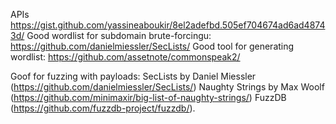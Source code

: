 APIs
https://gist.github.com/yassineaboukir/8el2adefbd.505ef704674ad6ad48743d/
Good wordlist for subdomain brute-forcingu:
https://github.com/danielmiessler/SecLists/
Good tool for generating wordlist:
https://github.com/assetnote/commonspeak2/

Goof for fuzzing with payloads:
SecLists by Daniel Miessler (https://github.com/danielmiessler/SecLists/)
Naughty Strings by Max Woolf (https://github.com/minimaxir/big-list-of-naughty-strings/)
FuzzDB (https://github.com/fuzzdb-project/fuzzdb/).
